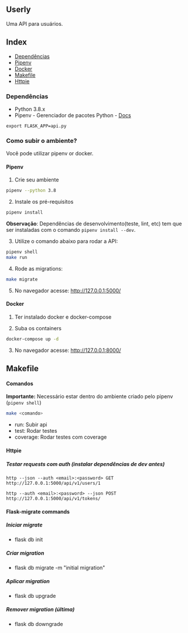 ## Userly
Uma API para usuários.

## Index
- [Dependências](#dependências)
- [Pipenv](#pipenv)
- [Docker](#docker)
- [Makefile](#makefile)
- [Httpie](#httpie)


### Dependências

* Python 3.8.x
* Pipenv - Gerenciador de pacotes Python - [Docs](https://docs.pipenv.org)

`export FLASK_APP=api.py`


### Como subir o ambiente?
Você pode utilizar pipenv or docker. 
 
#### Pipenv
1. Crie seu ambiente

```bash
pipenv --python 3.8
```
2.  Instale os pré-requisitos
```bash
pipenv install
```
**Observação**: Dependências de desenvolvimento(teste, lint, etc) tem que ser
 instaladas com o comando `pipenv install --dev`.
 
3. Utilize o comando abaixo para rodar a API: 
```bash
pipenv shell
make run
```
4. Rode as migrations:
```bash
make migrate
```
5. No navegador acesse: http://127.0.0.1:5000/

#### Docker 
1. Ter instalado docker e docker-compose

2. Suba os containers
```bash
docker-compose up -d
```
3. No navegador acesse: http://127.0.0.1:8000/

## Makefile
#### Comandos
**Importante:** Necessário estar dentro do ambiente criado pelo pipenv (`pipenv shell`)
```bash
make <comando>
```
- run: Subir api
- test: Rodar testes
- coverage: Rodar testes com coverage

#### Httpie
##### Testar requests com auth (instalar dependências de dev antes)
```virtualenv
http --json --auth <email>:<password> GET  http://127.0.0.1:5000/api/v1/users/1
```
```virtualenv
http --auth <email>:<password> --json POST http://127.0.0.1:5000/api/v1/tokens/
```

#### Flask-migrate commands
##### Iniciar migrate
- flask db init
##### Criar migration
- flask db migrate -m "initial migration"
##### Aplicar migration
- flask db upgrade
##### Remover migration (última)
- flask db downgrade
